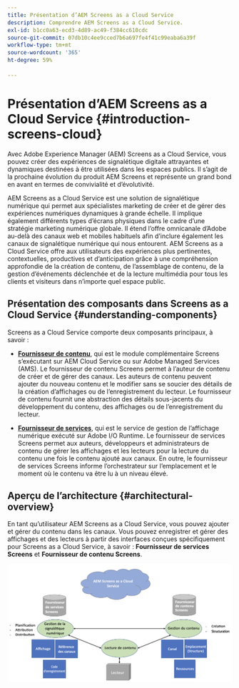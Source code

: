 ```yaml
---
title: Présentation d’AEM Screens as a Cloud Service
description: Comprendre AEM Screens as a Cloud Service.
exl-id: b1cc0a63-ecd3-4d89-ac49-f384cc610cdc
source-git-commit: 07db10c4ee9cced7b6a697fe4f41c99eaba6a39f
workflow-type: tm+mt
source-wordcount: '365'
ht-degree: 59%

---
```



# Présentation d’AEM Screens as a Cloud Service {#introduction-screens-cloud}

Avec Adobe Experience Manager (AEM) Screens as a Cloud Service, vous pouvez créer des expériences de signalétique digitale attrayantes et dynamiques destinées à être utilisées dans les espaces publics. Il s’agit de la prochaine évolution du produit AEM Screens et représente un grand bond en avant en termes de convivialité et d’évolutivité.

AEM Screens as a Cloud Service est une solution de signalétique numérique qui permet aux spécialistes marketing de créer et de gérer des expériences numériques dynamiques à grande échelle. Il implique également différents types d’écrans physiques dans le cadre d’une stratégie marketing numérique globale. Il étend l’offre omnicanale d’Adobe au-delà des canaux web et mobiles habituels afin d’inclure également les canaux de signalétique numérique qui nous entourent. AEM Screens as a Cloud Service offre aux utilisateurs des expériences plus pertinentes, contextuelles, productives et d’anticipation grâce à une compréhension approfondie de la création de contenu, de l’assemblage de contenu, de la gestion d’événements déclenchée et de la lecture multimédia pour tous les clients et visiteurs dans n’importe quel espace public.

## Présentation des composants dans Screens as a Cloud Service {#understanding-components}

Screens as a Cloud Service comporte deux composants principaux, à savoir :

* **[Fournisseur de contenu](https://experienceleague.adobe.com/docs/experience-manager-cloud-service/content/screens-as-cloud-service/configure-screens-cloud/using-screens-content-provider.html)**, qui est le module complémentaire Screens s’exécutant sur AEM Cloud Service ou sur Adobe Managed Services (AMS). Le fournisseur de contenu Screens permet à l’auteur de contenu de créer et de gérer des canaux. Les auteurs de contenu peuvent ajouter du nouveau contenu et le modifier sans se soucier des détails de la création d’affichages ou de l’enregistrement du lecteur. Le fournisseur de contenu fournit une abstraction des détails sous-jacents du développement du contenu, des affichages ou de l’enregistrement du lecteur.

* **[Fournisseur de services](https://experienceleague.adobe.com/docs/experience-manager-cloud-service/content/screens-as-cloud-service/configure-screens-cloud/navigating-to-screens-services-provider.html)**, qui est le service de gestion de l’affichage numérique exécuté sur Adobe I/O Runtime. Le fournisseur de services Screens permet aux auteurs, développeurs et administrateurs de contenu de gérer les affichages et les lecteurs pour la lecture du contenu une fois le contenu ajouté aux canaux. En outre, le fournisseur de services Screens informe l’orchestrateur sur l’emplacement et le moment où le contenu va être lu à un niveau élevé.


## Aperçu de l’architecture {#architectural-overview}

En tant qu’utilisateur AEM Screens as a Cloud Service, vous pouvez ajouter et gérer du contenu dans les canaux. Vous pouvez enregistrer et gérer des affichages et des lecteurs à partir des interfaces conçues spécifiquement pour Screens as a Cloud Service, à savoir : **Fournisseur de services Screens** et **Fournisseur de contenu Screens**.

![image](/help/screens-cloud/assets/architecture-screenscloud.png)
